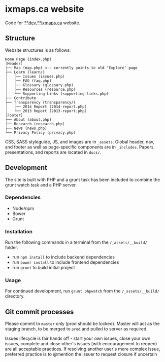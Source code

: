 # ixmaps.ca website

Code for [**dev.**ixmaps.ca](https://dev.ixmaps.ca/) website.

## Structure

Website structures is as follows:

```
Home Page (index.php)
[Header]
├── Map (map.php) <-- currently points to old "Explore" page
├── Learn (learn/)
│   │── Issues (issues.php)
│   │── FAQ (faq.php)
│   │── Glossary (glossary.php)
│   │── Resources (resource.php)
│   └── Supporting Links (supporting-links.php)
├── Contribute
├── Transparency (transparency/)
│   │── 2014 Report (2014-report.php)
│   └── 2013 Report (2013-report.php)
[Footer]
├── About (about.php)
├── Research (research.php)
├── News (news.php)
└── Privacy Policy (privacy.php)
```

CSS, SASS styleguide, JS, and images are in `_assets`. Global header, nav, and footer as well as page-specific components are in `_includes`. Papers, presentations, and reports are located in `docs/`.

## Development

The site is built with PHP and a grunt task has been included to combine the grunt watch task and a PHP server.

### Dependencies

- Node/npm
- Bower
- Grunt

### Installation

Run the following commands in a terminal from the `/_assets/__build/` folder.
- run `npm install` to include backend dependencies
- run `bower install` to include frontend dependencies
- run `grunt` to build initial project

### Usage

For continued development, run `grunt phpwatch` from the `/_assets/__build/` directory.

## Git commit processes

Please commit to `master` only (prod should be locked). Master will act as the staging branch, to be merged to `prod` and pulled to server as required.

Issues lifecycle is fair hands off - start your own issues, close your own issues, complete and close other's issues (with encouragement to reopen) are all acceptable practices. If resolving another user's more complex issue, preferred practice is to @mention the issuer to request closure if uncertain
